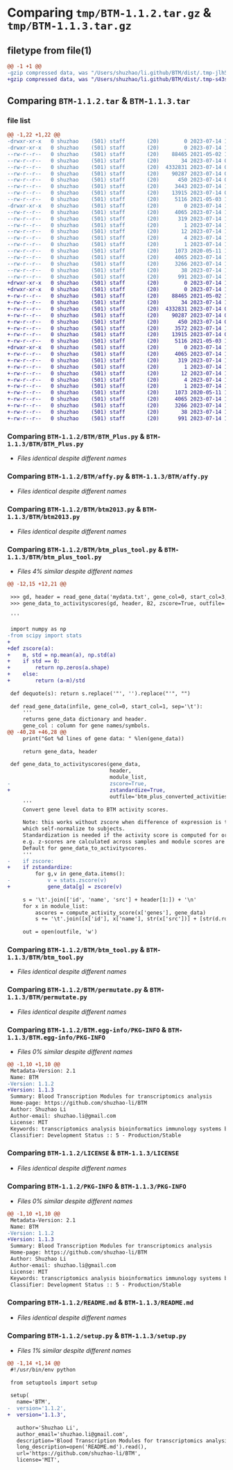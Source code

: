 # Comparing `tmp/BTM-1.1.2.tar.gz` & `tmp/BTM-1.1.3.tar.gz`

## filetype from file(1)

```diff
@@ -1 +1 @@
-gzip compressed data, was "/Users/shuzhao/li.github/BTM/dist/.tmp-jlh5x09i/BTM-1.1.2.tar", last modified: Fri Jul 14 13:23:50 2023, max compression
+gzip compressed data, was "/Users/shuzhao/li.github/BTM/dist/.tmp-s43sg6gt/BTM-1.1.3.tar", last modified: Fri Jul 14 13:43:23 2023, max compression
```

## Comparing `BTM-1.1.2.tar` & `BTM-1.1.3.tar`

### file list

```diff
@@ -1,22 +1,22 @@
-drwxr-xr-x   0 shuzhao    (501) staff       (20)        0 2023-07-14 13:23:50.000000 BTM-1.1.2/
-drwxr-xr-x   0 shuzhao    (501) staff       (20)        0 2023-07-14 13:23:50.000000 BTM-1.1.2/BTM/
--rw-r--r--   0 shuzhao    (501) staff       (20)    88465 2021-05-02 18:52:45.000000 BTM-1.1.2/BTM/BTM_Plus.py
--rw-r--r--   0 shuzhao    (501) staff       (20)       34 2023-07-14 01:28:28.000000 BTM-1.1.2/BTM/__init__.py
--rw-r--r--   0 shuzhao    (501) staff       (20)  4332831 2023-07-14 01:22:49.000000 BTM-1.1.2/BTM/affy.py
--rw-r--r--   0 shuzhao    (501) staff       (20)    90287 2023-07-14 01:25:22.000000 BTM-1.1.2/BTM/btm2013.py
--rw-r--r--   0 shuzhao    (501) staff       (20)      450 2023-07-14 01:25:44.000000 BTM-1.1.2/BTM/btm_example_data.py
--rw-r--r--   0 shuzhao    (501) staff       (20)     3443 2023-07-14 13:23:36.000000 BTM-1.1.2/BTM/btm_plus_tool.py
--rw-r--r--   0 shuzhao    (501) staff       (20)    13915 2023-07-14 01:28:28.000000 BTM-1.1.2/BTM/btm_tool.py
--rw-r--r--   0 shuzhao    (501) staff       (20)     5116 2021-05-03 13:47:22.000000 BTM-1.1.2/BTM/permutate.py
-drwxr-xr-x   0 shuzhao    (501) staff       (20)        0 2023-07-14 13:23:50.000000 BTM-1.1.2/BTM.egg-info/
--rw-r--r--   0 shuzhao    (501) staff       (20)     4065 2023-07-14 13:23:50.000000 BTM-1.1.2/BTM.egg-info/PKG-INFO
--rw-r--r--   0 shuzhao    (501) staff       (20)      319 2023-07-14 13:23:50.000000 BTM-1.1.2/BTM.egg-info/SOURCES.txt
--rw-r--r--   0 shuzhao    (501) staff       (20)        1 2023-07-14 13:23:50.000000 BTM-1.1.2/BTM.egg-info/dependency_links.txt
--rw-r--r--   0 shuzhao    (501) staff       (20)       12 2023-07-14 13:23:50.000000 BTM-1.1.2/BTM.egg-info/requires.txt
--rw-r--r--   0 shuzhao    (501) staff       (20)        4 2023-07-14 13:23:50.000000 BTM-1.1.2/BTM.egg-info/top_level.txt
--rw-r--r--   0 shuzhao    (501) staff       (20)        1 2023-07-14 13:23:50.000000 BTM-1.1.2/BTM.egg-info/zip-safe
--rw-r--r--   0 shuzhao    (501) staff       (20)     1073 2020-05-11 14:03:57.000000 BTM-1.1.2/LICENSE
--rw-r--r--   0 shuzhao    (501) staff       (20)     4065 2023-07-14 13:23:50.000000 BTM-1.1.2/PKG-INFO
--rw-r--r--   0 shuzhao    (501) staff       (20)     3266 2023-07-14 13:23:36.000000 BTM-1.1.2/README.md
--rw-r--r--   0 shuzhao    (501) staff       (20)       38 2023-07-14 13:23:50.000000 BTM-1.1.2/setup.cfg
--rw-r--r--   0 shuzhao    (501) staff       (20)      991 2023-07-14 13:06:51.000000 BTM-1.1.2/setup.py
+drwxr-xr-x   0 shuzhao    (501) staff       (20)        0 2023-07-14 13:43:23.000000 BTM-1.1.3/
+drwxr-xr-x   0 shuzhao    (501) staff       (20)        0 2023-07-14 13:43:23.000000 BTM-1.1.3/BTM/
+-rw-r--r--   0 shuzhao    (501) staff       (20)    88465 2021-05-02 18:52:45.000000 BTM-1.1.3/BTM/BTM_Plus.py
+-rw-r--r--   0 shuzhao    (501) staff       (20)       34 2023-07-14 13:41:24.000000 BTM-1.1.3/BTM/__init__.py
+-rw-r--r--   0 shuzhao    (501) staff       (20)  4332831 2023-07-14 01:22:49.000000 BTM-1.1.3/BTM/affy.py
+-rw-r--r--   0 shuzhao    (501) staff       (20)    90287 2023-07-14 01:25:22.000000 BTM-1.1.3/BTM/btm2013.py
+-rw-r--r--   0 shuzhao    (501) staff       (20)      450 2023-07-14 01:25:44.000000 BTM-1.1.3/BTM/btm_example_data.py
+-rw-r--r--   0 shuzhao    (501) staff       (20)     3572 2023-07-14 13:41:24.000000 BTM-1.1.3/BTM/btm_plus_tool.py
+-rw-r--r--   0 shuzhao    (501) staff       (20)    13915 2023-07-14 01:28:28.000000 BTM-1.1.3/BTM/btm_tool.py
+-rw-r--r--   0 shuzhao    (501) staff       (20)     5116 2021-05-03 13:47:22.000000 BTM-1.1.3/BTM/permutate.py
+drwxr-xr-x   0 shuzhao    (501) staff       (20)        0 2023-07-14 13:43:23.000000 BTM-1.1.3/BTM.egg-info/
+-rw-r--r--   0 shuzhao    (501) staff       (20)     4065 2023-07-14 13:43:23.000000 BTM-1.1.3/BTM.egg-info/PKG-INFO
+-rw-r--r--   0 shuzhao    (501) staff       (20)      319 2023-07-14 13:43:23.000000 BTM-1.1.3/BTM.egg-info/SOURCES.txt
+-rw-r--r--   0 shuzhao    (501) staff       (20)        1 2023-07-14 13:43:23.000000 BTM-1.1.3/BTM.egg-info/dependency_links.txt
+-rw-r--r--   0 shuzhao    (501) staff       (20)       12 2023-07-14 13:43:23.000000 BTM-1.1.3/BTM.egg-info/requires.txt
+-rw-r--r--   0 shuzhao    (501) staff       (20)        4 2023-07-14 13:43:23.000000 BTM-1.1.3/BTM.egg-info/top_level.txt
+-rw-r--r--   0 shuzhao    (501) staff       (20)        1 2023-07-14 13:43:23.000000 BTM-1.1.3/BTM.egg-info/zip-safe
+-rw-r--r--   0 shuzhao    (501) staff       (20)     1073 2020-05-11 14:03:57.000000 BTM-1.1.3/LICENSE
+-rw-r--r--   0 shuzhao    (501) staff       (20)     4065 2023-07-14 13:43:23.000000 BTM-1.1.3/PKG-INFO
+-rw-r--r--   0 shuzhao    (501) staff       (20)     3266 2023-07-14 13:23:36.000000 BTM-1.1.3/README.md
+-rw-r--r--   0 shuzhao    (501) staff       (20)       38 2023-07-14 13:43:23.000000 BTM-1.1.3/setup.cfg
+-rw-r--r--   0 shuzhao    (501) staff       (20)      991 2023-07-14 13:41:24.000000 BTM-1.1.3/setup.py
```

### Comparing `BTM-1.1.2/BTM/BTM_Plus.py` & `BTM-1.1.3/BTM/BTM_Plus.py`

 * *Files identical despite different names*

### Comparing `BTM-1.1.2/BTM/affy.py` & `BTM-1.1.3/BTM/affy.py`

 * *Files identical despite different names*

### Comparing `BTM-1.1.2/BTM/btm2013.py` & `BTM-1.1.3/BTM/btm2013.py`

 * *Files identical despite different names*

### Comparing `BTM-1.1.2/BTM/btm_plus_tool.py` & `BTM-1.1.3/BTM/btm_plus_tool.py`

 * *Files 4% similar despite different names*

```diff
@@ -12,15 +12,21 @@
 
 >>> gd, header = read_gene_data('mydata.txt', gene_col=0, start_col=3, sep='\t')
 >>> gene_data_to_activityscores(gd, header, B2, zscore=True, outfile='btmplus_mydata.txt')
 
 '''
 
 import numpy as np
-from scipy import stats
+
+def zscore(a):
+    m, std = np.mean(a), np.std(a)
+    if std == 0:
+        return np.zeros(a.shape)
+    else:
+        return (a-m)/std
 
 def dequote(s): return s.replace('"', '').replace("'", "")
 
 def read_gene_data(infile, gene_col=0, start_col=1, sep='\t'):
     '''
     returns gene_data dictionary and header.
     gene_col : column for gene names/symbols.
@@ -40,28 +46,28 @@
     print("Got %d lines of gene data: " %len(gene_data))
 
     return gene_data, header
 
 def gene_data_to_activityscores(gene_data,
                                 header, 
                                 module_list,
-                                zscore=True,
+                                zstandardize=True,
                                 outfile='btm_plus_converted_activities.tsv'):
     '''
     Convert gene level data to BTM activity scores.
     
     Note: this works without zscore when difference of expression is taken between time points,
     which self-normalize to subjects. 
     Standardization is needed if the activity score is computed for original gene expression,
     e.g. z-scores are calculated across samples and module scores are then computed on z-scores. 
     Default for gene_data_to_activityscores.
     '''
-    if zscore:
+    if zstandardize:
         for g,v in gene_data.items():
-            v = stats.zscore(v)
+            gene_data[g] = zscore(v)
         
     s = '\t'.join(['id', 'name', 'src'] + header[1:]) + '\n'
     for x in module_list:
         ascores = compute_activity_score(x['genes'], gene_data)
         s += '\t'.join([x['id'], x['name'], str(x['src'])] + [str(d.round(3)) for d in ascores]) + '\n'
         
     out = open(outfile, 'w')
```

### Comparing `BTM-1.1.2/BTM/btm_tool.py` & `BTM-1.1.3/BTM/btm_tool.py`

 * *Files identical despite different names*

### Comparing `BTM-1.1.2/BTM/permutate.py` & `BTM-1.1.3/BTM/permutate.py`

 * *Files identical despite different names*

### Comparing `BTM-1.1.2/BTM.egg-info/PKG-INFO` & `BTM-1.1.3/BTM.egg-info/PKG-INFO`

 * *Files 0% similar despite different names*

```diff
@@ -1,10 +1,10 @@
 Metadata-Version: 2.1
 Name: BTM
-Version: 1.1.2
+Version: 1.1.3
 Summary: Blood Transcription Modules for transcriptomics analysis
 Home-page: https://github.com/shuzhao-li/BTM
 Author: Shuzhao Li
 Author-email: shuzhao.li@gmail.com
 License: MIT
 Keywords: transcriptomics analysis bioinformatics immunology systems biology
 Classifier: Development Status :: 5 - Production/Stable
```

### Comparing `BTM-1.1.2/LICENSE` & `BTM-1.1.3/LICENSE`

 * *Files identical despite different names*

### Comparing `BTM-1.1.2/PKG-INFO` & `BTM-1.1.3/PKG-INFO`

 * *Files 0% similar despite different names*

```diff
@@ -1,10 +1,10 @@
 Metadata-Version: 2.1
 Name: BTM
-Version: 1.1.2
+Version: 1.1.3
 Summary: Blood Transcription Modules for transcriptomics analysis
 Home-page: https://github.com/shuzhao-li/BTM
 Author: Shuzhao Li
 Author-email: shuzhao.li@gmail.com
 License: MIT
 Keywords: transcriptomics analysis bioinformatics immunology systems biology
 Classifier: Development Status :: 5 - Production/Stable
```

### Comparing `BTM-1.1.2/README.md` & `BTM-1.1.3/README.md`

 * *Files identical despite different names*

### Comparing `BTM-1.1.2/setup.py` & `BTM-1.1.3/setup.py`

 * *Files 1% similar despite different names*

```diff
@@ -1,14 +1,14 @@
 #!/usr/bin/env python
 
 from setuptools import setup
 
 setup(
   name='BTM',
-  version='1.1.2',
+  version='1.1.3',
 
   author='Shuzhao Li',
   author_email='shuzhao.li@gmail.com',
   description='Blood Transcription Modules for transcriptomics analysis',
   long_description=open('README.md').read(),
   url='https://github.com/shuzhao-li/BTM',
   license='MIT',
```

